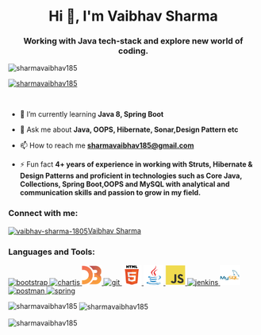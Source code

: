 <h1 align="center">Hi 👋, I'm Vaibhav Sharma</h1>
<h3 align="center">Working with Java tech-stack and explore new world of coding.</h3>

<p align="left"> <img src="https://komarev.com/ghpvc/?username=sharmavaibhav185&label=Profile%20views&color=0e75b6&style=flat" alt="sharmavaibhav185" /> </p>

<p align="left"> <a href="https://github.com/ryo-ma/github-profile-trophy"><img src="https://github-profile-trophy.vercel.app/?username=sharmavaibhav185" alt="sharmavaibhav185" /></a> </p>

<p align="left"> <a href="https://twitter.com/" target="blank"><img src="https://img.shields.io/twitter/follow/?logo=twitter&style=for-the-badge" alt="" /></a> </p>

- 🌱 I’m currently learning **Java 8, Spring Boot**

- 💬 Ask me about **Java, OOPS, Hibernate, Sonar,Design Pattern etc**

- 📫 How to reach me **sharmavaibhav185@gmail.com**

- ⚡ Fun fact **4+ years of experience in working with Struts, Hibernate & Design Patterns and proficient in technologies such as Core Java, Collections, Spring Boot,OOPS and MySQL with analytical and communication skills and passion to grow in my field.**

<h3 align="left">Connect with me:</h3>
<p align="left">
<a href="https://linkedin.com/in/vaibhav-sharma-1805" target="blank"><img align="center" src="https://cdn4.iconfinder.com/data/icons/social-messaging-ui-color-shapes-2-free/128/social-linkedin-circle-512.png" alt="vaibhav-sharma-1805" height="30" width="40" />Vaibhav Sharma</a> 
</p>

<h3 align="left">Languages and Tools:</h3>
<p align="left"> <a href="https://getbootstrap.com" target="_blank"> <img src="https://drive.google.com/file/d/1nJgkyDvLNAZRlQTDKUFiYkm5sq12pNqu/view?usp=share_link" alt="bootstrap" width="40" height="40"/> </a> <a href="https://www.chartjs.org" target="_blank"> <img src="https://www.chartjs.org/media/logo-title.svg" alt="chartjs" width="40" height="40"/> </a> <a href="https://d3js.org/" target="_blank"> <img src="https://raw.githubusercontent.com/devicons/devicon/master/icons/d3js/d3js-original.svg" alt="d3js" width="40" height="40"/> </a> <a href="https://git-scm.com/" target="_blank"> <img src="https://www.vectorlogo.zone/logos/git-scm/git-scm-icon.svg" alt="git" width="40" height="40"/> </a> <a href="https://www.w3.org/html/" target="_blank"> <img src="https://raw.githubusercontent.com/devicons/devicon/master/icons/html5/html5-original-wordmark.svg" alt="html5" width="40" height="40"/> </a> <a href="https://www.java.com" target="_blank"> <img src="https://raw.githubusercontent.com/devicons/devicon/master/icons/java/java-original.svg" alt="java" width="40" height="40"/> </a> <a href="https://developer.mozilla.org/en-US/docs/Web/JavaScript" target="_blank"> <img src="https://raw.githubusercontent.com/devicons/devicon/master/icons/javascript/javascript-original.svg" alt="javascript" width="40" height="40"/> </a> <a href="https://www.jenkins.io" target="_blank"> <img src="https://www.vectorlogo.zone/logos/jenkins/jenkins-icon.svg" alt="jenkins" width="40" height="40"/> </a> <a href="https://www.mysql.com/" target="_blank"> <img src="https://raw.githubusercontent.com/devicons/devicon/master/icons/mysql/mysql-original-wordmark.svg" alt="mysql" width="40" height="40"/> </a> <a href="https://postman.com" target="_blank"> <img src="https://www.vectorlogo.zone/logos/getpostman/getpostman-icon.svg" alt="postman" width="40" height="40"/> </a> <a href="https://spring.io/" target="_blank"> <img src="https://www.vectorlogo.zone/logos/springio/springio-icon.svg" alt="spring" width="40" height="40"/> </a> </p>

<p><img align="left" src="https://github-readme-stats.vercel.app/api/top-langs?username=sharmavaibhav185&show_icons=true&theme=dark&locale=en&layout=compact" alt="sharmavaibhav185" /></p>

<p>&nbsp;<img align="center" src="https://github-readme-stats.vercel.app/api?username=sharmavaibhav185&show_icons=true&theme=dark&locale=en" alt="sharmavaibhav185" /></p>

<p><img align="center" src="https://github-readme-streak-stats.herokuapp.com/?user=sharmavaibhav185&theme=dark" alt="sharmavaibhav185" /></p>
